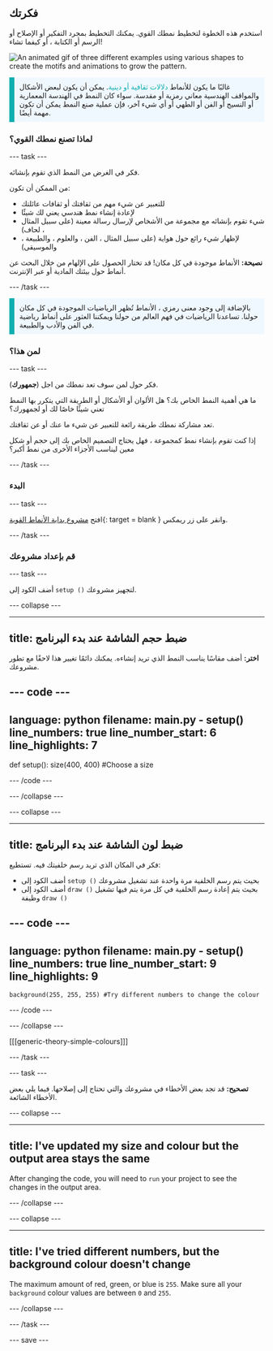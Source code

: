 ## فكرتك

استخدم هذه الخطوة لتخطيط نمطك القوي. يمكنك التخطيط بمجرد التفكير أو الإصلاح أو الرسم أو الكتابة ، أو كيفما تشاء!

![An animated gif of three different examples using various shapes to create the motifs and animations to grow the pattern.](images/ideas-1.gif)

<p style="border-left: solid; border-width:10px; border-color: #0faeb0; background-color: aliceblue; padding: 10px;">غالبًا ما يكون للأنماط <span style="color: #0faeb0">دلالات ثقافية أو دينية</span>. يمكن أن يكون لبعض الأشكال والمواقف الهندسية معاني رمزية أو مقدسة. سواء كان النمط في الهندسة المعمارية أو النسيج أو الفن أو الطهي أو أي شيء آخر، فإن عملية صنع النمط يمكن أن تكون مهمة أيضًا.</p>

### لماذا تصنع نمطك القوي؟

--- task ---

فكر في الغرض من النمط الذي تقوم بإنشائه.

من الممكن أن تكون:
- للتعبير عن شيء مهم من ثقافتك أو ثقافات عائلتك
- لإعادة إنشاء نمط هندسي يعني لك شيئًا
- شيء تقوم بإنشائه مع مجموعة من الأشخاص لإرسال رسالة معينة (على سبيل المثال ، لحاف)
- لإظهار شيء رائع حول هواية (على سبيل المثال ، الفن ، والعلوم ، والطبيعة ، والموسيقى)

**نصيحة:** الأنماط موجودة في كل مكان! قد تختار الحصول على الإلهام من خلال البحث عن أنماط حول بيئتك المادية أو عبر الإنترنت.

--- /task ---

<p style="border-left: solid; border-width:10px; border-color: #0faeb0; background-color: aliceblue; padding: 10px;">بالإضافة إلى وجود معنى رمزي ، الأنماط تُظهر الرياضيات الموجودة في كل مكان حولنا. تساعدنا الرياضيات في فهم العالم من حولنا ويمكننا العثور على أنماط رياضية في الفن والأدب والطبيعة. </p>

### لمن هذا؟

--- task ---

فكر حول لمن سوف تعد نمطك من اجل (**جمهورك**).

ما هي أهمية النمط الخاص بك؟ هل الألوان أو الأشكال أو الطريقة التي يتكرر بها النمط تعني شيئًا خاصًا لك أو لجمهورك؟

تعد مشاركة نمطك طريقة رائعة للتعبير عن شيء ما عنك أو عن ثقافتك.

إذا كنت تقوم بإنشاء نمط كمجموعة ، فهل يحتاج التصميم الخاص بك إلى حجم أو شكل معين ليناسب الأجزاء الأخرى من نمط أكبر؟

--- /task ---

### البدء

--- task ---

افتح [مشروع بداية الأنماط القوية](https://trinket.io/python/6c4a0c6406){: target = blank } وانقر على زر ريمكس.

--- /task ---

### قم بإعداد مشروعك

--- task ---

أضف الكود إلى `setup ()` لتجهيز مشروعك.

--- collapse ---

---
title: ضبط حجم الشاشة عند بدء البرنامج
---

**اختر:** أضف مقاسًا يناسب النمط الذي تريد إنشاءه. يمكنك دائمًا تغيير هذا لاحقًا مع تطور مشروعك.

--- code ---
---
language: python filename: main.py - setup() line_numbers: true line_number_start: 6
line_highlights: 7
---
def setup(): size(400, 400) #Choose a size

--- /code ---

--- /collapse ---

--- collapse ---

---
title: ضبط لون الشاشة عند بدء البرنامج
---

فكر في المكان الذي تريد رسم خلفيتك فيه. تستطيع:
+ أضف الكود إلى `setup ()` بحيث يتم رسم الخلفية مرة واحدة عند تشغيل مشروعك
+ أضف الكود إلى `draw ()` بحيث يتم إعادة رسم الخلفية في كل مرة يتم فيها تشغيل وظيفة `draw ()`

--- code ---
---
language: python filename: main.py - setup() line_numbers: true line_number_start: 9
line_highlights: 9
---

    background(255, 255, 255) #Try different numbers to change the colour

--- /code ---

--- /collapse ---

[[[generic-theory-simple-colours]]]

--- /task ---

--- task ---

**تصحيح:** قد تجد بعض الأخطاء في مشروعك والتي تحتاج إلى إصلاحها. فيما يلي بعض الأخطاء الشائعة.

--- collapse ---

---
title: I've updated my size and colour but the output area stays the same
---

After changing the code, you will need to `run` your project to see the changes in the output area.

--- /collapse ---

--- collapse ---

---
title: I've tried different numbers, but the background colour doesn't change
---

The maximum amount of red, green, or blue is `255`. Make sure all your `background` colour values are between `0` and `255`.

--- /collapse ---

--- /task ---


--- save ---
